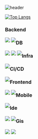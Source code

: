<!--타이틀 부분-->
![header](https://capsule-render.vercel.app/api?type=venom&color=auto&height=300&section=header&text=wonhy2ok`s%20Github&fontSize=90)

<!--Language Card Layout-->
[![Top Langs](https://github-readme-stats.vercel.app/api/top-langs/?username=wonhy2ok&layout=donut)](https://github.com/anuraghazra/github-readme-stats)

<!--skill-->
### Backend
<div style="float:left">
<img src="https://img.shields.io/badge/Spring-ffffff.svg?style=for-the-badge&logo=Spring&logoColor=6DB33F" />
<img src="https://img.shields.io/badge/apachekafka-ffffff.svg?style=for-the-badge&logo=apache%20Kafka&logoColor=231F20" />
</div>

### DB
<div style="float:left">
<img src="https://img.shields.io/badge/postgresql-ffffff.svg?style=for-the-badge&logo=PostgreSQL&logoColor=4169E1" />
<img src="https://img.shields.io/badge/mariadb-ffffff.svg?style=for-the-badge&logo=MariaDB&logoColor=003545" />
<img src="https://img.shields.io/badge/oracle-ffffff.svg?style=for-the-badge&logo=Oracle&logoColor=F80000" />
</div>

### Infra
<div style="float:left">
<img src="https://img.shields.io/badge/docker-ffffff.svg?style=for-the-badge&logo=Docker&logoColor=2496ED" />
</div>

### CI/CD
<div style="float:left">
<img src="https://img.shields.io/badge/jenkins-ffffff.svg?style=for-the-badge&logo=Jenkins&logoColor=D24939" />
</div>

### Frontend
<div style="float:left">
<img src="https://img.shields.io/badge/openlayers-ffffff.svg?style=for-the-badge&logo=Openlayers&logoColor=1F6B75" />
<img src="https://img.shields.io/badge/vuedotjs-ffffff.svg?style=for-the-badge&logo=Vue.js&logoColor=1F6B75" />
</div>

### Mobile
<div style="float:left">
<img src="https://img.shields.io/badge/flutter-ffffff.svg?style=for-the-badge&logo=Flutter&logoColor=02569B" />
</div>

### Ide
<div style="float:left">
<img src="https://img.shields.io/badge/intellijidea-ffffff.svg?style=for-the-badge&logo=Intellij%20IDEA&logoColor=000000" />
<img src="https://img.shields.io/badge/eclipseide-ffffff.svg?style=for-the-badge&logo=Eclipse%20IDE&logoColor=2C2255" />
</div>

### Gis
<img src="https://img.shields.io/badge/qgis-ffffff.svg?style=for-the-badge&logo=Qgis&logoColor=589632" />
<img src="https://img.shields.io/badge/arcgis-ffffff.svg?style=for-the-badge&logo=ArcGIS&logoColor=2C7AC3" />

### 
<!--
## Hi there 👋
**wonhy2ok/wonhy2ok** is a ✨ _special_ ✨ repository because its `README.md` (this file) appears on your GitHub profile.

Here are some ideas to get you started:

- 🔭 I’m currently working on ...
- 🌱 I’m currently learning ...
- 👯 I’m looking to collaborate on ...
- 🤔 I’m looking for help with ...
- 💬 Ask me about ...
- 📫 How to reach me: ...
- 😄 Pronouns: ...
- ⚡ Fun fact: ...
-->
